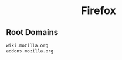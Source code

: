 


<h1 align="center">Firefox</h1>  


## Root Domains


```html
wiki.mozilla.org
addons.mozilla.org
```  

<br>
